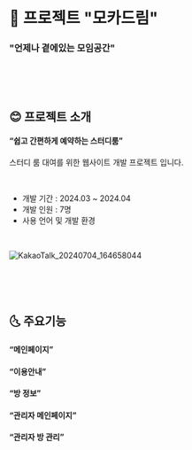 # :sake: 프로젝트 "모카드림"
### "언제나 곁에있는 모임공간"

<br><br><br>
## :blush: 프로젝트 소개
#### “쉽고 간편하게 예약하는 스터디룸”
스터디 룸 대여를 위한 웹사이트 개발 프로젝트 입니다.

<br>

* 개발 기간 : 2024.03 ~ 2024.04
* 개발 인원 : 7명
* 사용 언어 및 개발 환경
<br>

![KakaoTalk_20240704_164658044](https://github.com/Nick-ugi/projectMocadream/assets/168390629/8de66534-9698-4563-abba-446b08f8ad8e)

<br><br><br>
## :last_quarter_moon_with_face: 주요기능
#### “메인페이지”
#### “이용안내”
#### “방 정보”
#### “관리자 메인페이지”
#### “관리자 방 관리”
